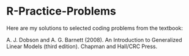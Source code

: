 # R-Practice-Problems

Here are my solutions to selected coding problems from the textbook: 

A. J. Dobson and A. G. Barnett (2008). An Introduction to Generalized Linear Models (third edition). Chapman and Hall/CRC Press.
